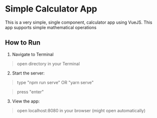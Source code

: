 # Simple Calculator App

This is a very simple, single component, calculator app using VueJS. This app supports simple mathematical operations 

## How to Run

1. Navigate to Terminal

> open directory in your Terminal

2. Start the server:

> type "npm run serve" OR "yarn serve"

> press "enter"

3. View the app:

> open localhost:8080 in your browser (might open automatically)
